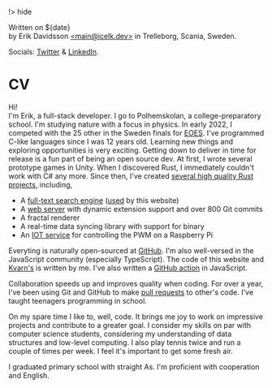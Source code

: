 !> hide

<head>
    <title>CV</title>
    <meta name="permalinks" content="disabled" /> <!-- part of JS on icelk.dev & kvarn.org, options: disabled|enabled|not-titles -->
    <meta name="description" content="My CV" />
    <style>
        #top-bar {
            display: none;
        }
        main md {
            max-width: min(90%, 90ch);
        }
    </style>
</head>

Written on ${date}\
by Erik Davidsson [\<main@icelk.dev>](mailto:main@icelk.dev)
in Trelleborg, Scania, Sweden.

Socials:
[Twitter](https://twitter.com/IcelkDev) & [LinkedIn](https://linkedin.com/in/Icelk).

# CV

Hi!\
I'm Erik, a full-stack developer.
I go to Polhemskolan, a college-preparatory school. I'm studying nature with a focus in physics. In early 2022, I competed with the 25 other in the Sweden finals for [EOES](https://www.eoes.science/npo/association.html).
I've programmed C-like languages since I was 12 years old.
Learning new things and exploring opportunities is very exciting. Getting down to deliver in time for release is a fun part of being an open source dev.
At first, I wrote several prototype games in Unity. When I discovered Rust, I immediately couldn't work with C# any more.
Since then, I've created [several high quality Rust projects](https://github.com/Icelk?tab=repositories&q=&language=rust), including,

- A [full-text search engine](https://github.com/Icelk/elipdotter) ([used](https://github.com/Icelk/kvarn-search) by this website)
- A [web server](https://kvarn.org) with dynamic extension support and over 800 Git commits
- A fractal renderer
- A real-time data syncing library with support for binary
- An [IOT service](/httPWM/) for controlling the PWM on a Raspberry Pi

Everyting is naturally open-sourced at [GitHub](https://github.com/Icelk/).
I'm also well-versed in the JavaScript community (especially TypeScript). The code of this website and [Kvarn's](https://kvarn.org) is written by me. I've also written a [GitHub action](https://github.com/Icelk/rustdoc-link-check) in JavaScript.

Collaboration speeds up and improves quality when coding. For over a year, I've been using Git and GitHub to make [pull requests](https://github.com/Spotifyd/spotifyd/pull/915) to other's code. I've taught teenagers programming in school.

On my spare time I like to, well, code. It brings me joy to work on impressive projects and contribute to a greater goal. I consider my skills on par with computer science students, considering my understanding of data structures and low-level computing. I also play tennis twice and run a couple of times per week. I feel it's important to get some fresh air.

I graduated primary school with straight As. I'm proficient with cooperation and English.
